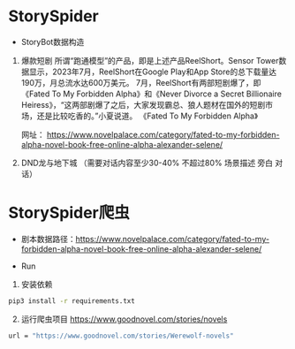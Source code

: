 # StorySpider

- StoryBot数据构造

1. 爆款短剧
  所谓“跑通模型”的产品，即是上述产品ReelShort。Sensor Tower数据显示，2023年7月，ReelShort在Google Play和App Store的总下载量达190万，月总流水达600万美元。
  7月，ReelShort有两部短剧爆了，即《Fated To My Forbidden Alpha》和《Never Divorce a Secret Billionaire Heiress》，“这两部剧爆了之后，大家发现霸总、狼人题材在国外的短剧市场，还是比较吃香的。”小夏说道。
  《Fated To My Forbidden Alpha》

   网址：
   https://www.novelpalace.com/category/fated-to-my-forbidden-alpha-novel-book-free-online-alpha-alexander-selene/
  
2. DND龙与地下城
（需要对话内容至少30-40% 不超过80% 场景描述 旁白 对话）

# StorySpider爬虫
- 剧本数据路径：https://www.novelpalace.com/category/fated-to-my-forbidden-alpha-novel-book-free-online-alpha-alexander-selene/

- Run
1. 安装依赖
```bash
pip3 install -r requirements.txt
```

2. 运行爬虫项目
https://www.goodnovel.com/stories/novels


```bash
url = "https://www.goodnovel.com/stories/Werewolf-novels"
```
